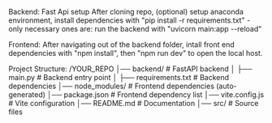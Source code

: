 Backend: Fast Api setup
After cloning repo, (optional) setup anaconda environment, install dependencies with "pip install -r requirements.txt"
    - only necessary ones are:
run the backend with "uvicorn main:app --reload"

Frontend: 
After navigating out of the backend folder, intall front end dependencies with "npm install", then "npm run dev" to open the local host.

Project Structure:
/YOUR_REPO
│── backend/           # FastAPI backend
│   ├── main.py        # Backend entry point
│   ├── requirements.txt  # Backend dependencies
│── node_modules/      # Frontend dependencies (auto-generated)
│── package.json       # Frontend dependency list
│── vite.config.js     # Vite configuration
│── README.md          # Documentation
│── src/               # Source files


